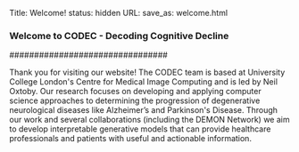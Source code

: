 Title: Welcome!
status: hidden
URL:
save_as: welcome.html

### Welcome to CODEC - Decoding Cognitive Decline
################################

Thank you for visiting our website! The CODEC team is based at University College London's Centre for Medical Image Computing and is led by Neil Oxtoby.
Our research focuses on developing and applying computer science approaches to determining the progression of degenerative neurological diseases like Alzheimer’s and Parkinson's Disease.
Through our work and several collaborations (including the DEMON Network) we aim to develop interpretable generative models that can provide healthcare professionals and patients with useful and actionable information.
